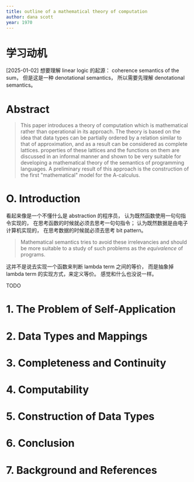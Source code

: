 ```yaml
---
title: outline of a mathematical theory of computation
author: dana scott
year: 1970
---
```


# 学习动机

[2025-01-02] 想要理解 linear logic 的起源：
coherence semantics of the sum，
但是这是一种 denotational semantics，
所以需要先理解 denotational semantics。

# Abstract

> This paper introduces a theory of computation which is mathematical
> rather than operational in its approach.  The theory is based on the
> idea that data types can be partially ordered by a relation similar
> to that of approximation, and as a result can be considered as
> complete lattices.  properties of these lattices and the functions
> on them are discussed in an informal manner and shown to be very
> suitable for developing a mathematical theory of the semantics of
> programming languages.  A preliminary result of this approach is the
> construction of the first "mathematical" model for the A-calculus.

# O. Introduction

看起来像是一个不懂什么是 abstraction 的程序员，
认为既然函数使用一句句指令实现的，
在思考函数的时候就必须去思考一句句指令；
认为既然数据是由电子计算机实现的，
在思考数据的时候就必须去思考 bit pattern。

> Mathematical semantics tries to avoid these irrelevancies and should
> be more suitable to a study of such problems as the _equivalence_ of
> programs.

这并不是说去实现一个函数来判断 lambda term 之间的等价，
而是抽象掉 lambda term 的实现方式，来定义等价。
感觉和什么也没说一样。

TODO

# 1. The Problem of Self-Application
# 2. Data Types and Mappings
# 3. Completeness and Continuity
# 4. Computability
# 5. Construction of Data Types
# 6. Conclusion
# 7. Background and References
